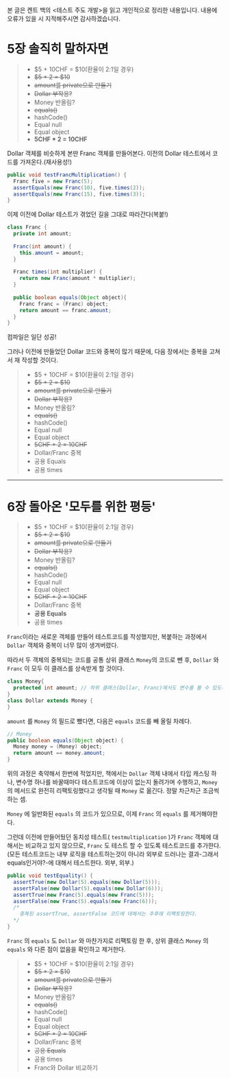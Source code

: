 본 글은 켄트 백의 <테스트 주도 개발>을 읽고 개인적으로 정리한 내용입니다. 내용에 오류가 있을 시 지적해주시면 감사하겠습니다.



# 5장 솔직히 말하자면

> * $5 + 10CHF = $10(환율이 2:1일 경우)
> * ~~$5 * 2 = $10~~
> * ~~amount를 private으로 만들기~~
> * ~~Dollar 부작용?~~
> * Money 반올림?
> * ~~equals()~~
> * hashCode()
> * Equal null
> * Equal object
> * **5CHF * 2 = 10CHF**



Dollar 객체를 비슷하게 본딴 Franc 객체를 만들어본다. 이전의 Dollar 테스트에서 코드를 가져온다.(재사용성!)



```java
public void testFrancMultiplication() {
  Franc five = new Franc(5);
  assertEquals(new Franc(10), five.times(2));
  assertEquals(new Franc(15), five.times(3));
}
```



이제 이전에 Dollar 테스트가 겪었던 길을 그대로 따라간다(복붙!)



```java
class Franc {
  private int amount;
  
  Franc(int amount) {
    this.amount = amount;
  }
  
  Franc times(int multiplier) {
    return new Franc(amount * multiplier);
  }
  
  public boolean equals(Object object){
    Franc franc = (Franc) object;
    return amount == franc.amount;
  }
}
```



컴파일은 일단 성공! 

그러나 이전에 만들었던 Dollar 코드와 중복이 많기 때문에, 다음 장에서는 중복을 고쳐서 재 작성할 것이다.



> * $5 + 10CHF = $10(환율이 2:1일 경우)
> * ~~$5 * 2 = $10~~
> * ~~amount를 private으로 만들기~~
> * ~~Dollar 부작용?~~
> * Money 반올림?
> * ~~equals()~~
> * hashCode()
> * Equal null
> * Equal object
> * ~~5CHF * 2 = 10CHF~~
> * Dollar/Franc 중복
> * 공용 Equals
> * 공용 times

---



# 6장 돌아온 '모두를 위한 평등'



> * $5 + 10CHF = $10(환율이 2:1일 경우)
> * ~~$5 * 2 = $10~~
> * ~~amount를 private으로 만들기~~
> * ~~Dollar 부작용?~~
> * Money 반올림?
> * ~~equals()~~
> * hashCode()
> * Equal null
> * Equal object
> * ~~5CHF * 2 = 10CHF~~
> * Dollar/Franc 중복
> * **공용 Equals**
> * 공용 times



`Franc`이라는 새로운 객체를 만들어 테스트코드를 작성했지만, 복붙하는 과정에서 `Dollar` 객체와 중복이 너무 많이 생겨버렸다.

따라서 두 객체의 중복되는 코드를 공통 상위 클래스 `Money`의 코드로 뺀 후, `Dollar` 와 `Franc` 이 모두 이 클래스를 상속받게 할 것이다.



``` java
class Money{
  protected int amount; // 하위 클래스(Dollar, Franc)에서도 변수를 볼 수 있도록 가시성을 private -> protected로 변경
}
class Dollar extends Money {
}
```



`amount` 를 `Money` 의 필드로 뺐다면, 다음은 `equals` 코드를 빼 올릴 차례다.



``` java
// Money
public boolean equals(Object object) {
  Money money = (Money) object;
  return amount == money.amount;
}
```



위의 과정은 축약해서 한번에 적었지만, 책에서는 `Dollar` 객체 내에서 타입 캐스팅 하나, 변수명 하나를 바꿀때마다 테스트코드에 이상이 없는지 돌려가며 수행하고, `Money` 의 메서드로 완전히 리팩토링했다고 생각될 때 `Money` 로 옮긴다. 정말 차근차근 조금씩 하는 셈.



`Money` 에 일반화된 `equals` 의 코드가 있으므로, 이제 `Franc` 의 `equals` 를 제거해야한다.

그런데 이전에 만들어뒀던 동치성 테스트( `testmultiplication` )가 `Franc` 객체에 대해서는 비교하고 있지 않으므로, `Franc` 도 테스트 할 수 있도록 테스트코드를 추가한다. (모든 테스트코드는 내부 로직을 테스트하는것이 아니라 외부로 드러나는 결과-그래서 equals인거야?-에 대해서 테스트한다. 외부, 외부.)

```java
public void testEquality() {
  assertTrue(new Dollar(5).equals(new Dollar(5)));
  assertFalse(new Dollar(5).equals(new Dollar(6)));
  assertTrue(new Franc(5).equals(new Franc(5))); 
  assertFalse(new Franc(5).equals(new Franc(6)));
  /*
 	중복된 assertTrue, assertFalse 코드에 대해서는 추후에 리팩토링한다.
  */
}
```



`Franc` 의 `equals` 도 `Dollar` 와 마찬가지로 리팩토링 한 후, 상위 클래스 `Money` 의 `equals` 와 다른 점이 없음을 확인하고 제거한다.



> * $5 + 10CHF = $10(환율이 2:1일 경우)
> * ~~$5 * 2 = $10~~
> * ~~amount를 private으로 만들기~~
> * ~~Dollar 부작용?~~
> * Money 반올림?
> * ~~equals()~~
> * hashCode()
> * Equal null
> * Equal object
> * ~~5CHF * 2 = 10CHF~~
> * Dollar/Franc 중복
> * ~~공용 Equals~~
> * 공용 times
> * Franc와 Dollar 비교하기

